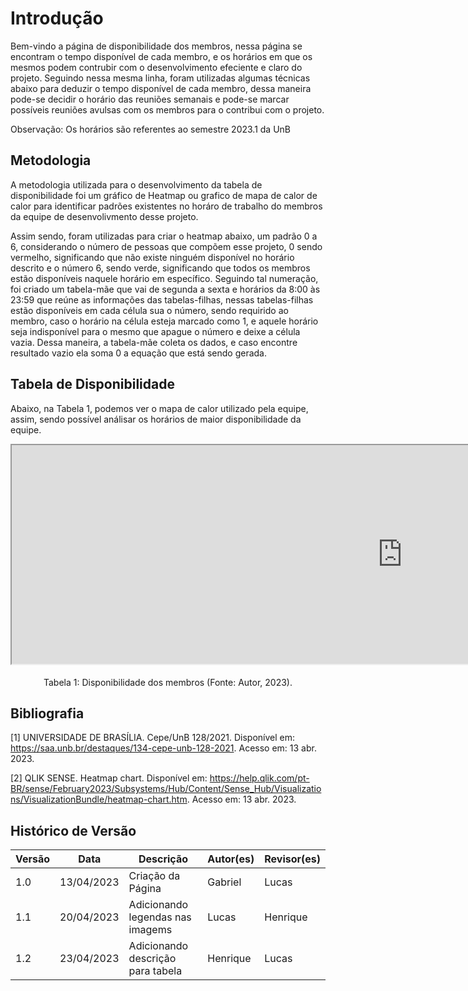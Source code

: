 # Introdução

Bem-vindo a página de disponibilidade dos membros, nessa página se encontram o tempo disponível de cada membro, e os horários em que os mesmos podem contrubir com o desenvolvimento efeciente e claro do projeto. Seguindo nessa mesma linha, foram utilizadas algumas técnicas abaixo para deduzir o tempo disponível de cada membro, dessa maneira pode-se decidir o horário das reuniões semanais e pode-se marcar possíveis reuniões avulsas com os membros para o contribui com o projeto. 

Observação: Os horários são referentes ao semestre 2023.1 da UnB

## Metodologia

A metodologia utilizada para o desenvolvimento da tabela de disponibilidade foi um gráfico de Heatmap ou grafico de mapa de calor de calor para identificar padrões existentes no horáro de trabalho do membros da equipe de desenvolivmento desse projeto. 

Assim sendo, foram utilizadas para criar o heatmap abaixo, um padrão 0 a 6, considerando o número de pessoas que compõem esse projeto, 0 sendo vermelho, significando que não existe ninguém disponível no horário descrito e o número 6, sendo verde, significando que todos os membros estão disponíveis naquele horário em específico. Seguindo tal numeração, foi criado um tabela-mãe que vai de segunda a sexta e horários da 8:00 às 23:59 que reúne as informações das tabelas-filhas, nessas tabelas-filhas estão disponíveis em cada célula sua o número, sendo requirido ao membro, caso o horário na célula esteja marcado como 1, e aquele horário seja indisponível para o mesmo que apague o número e deixe a célula vazia. Dessa maneira, a tabela-mãe coleta os dados, e caso encontre resultado vazio ela soma 0 a equação que está sendo gerada.

## Tabela de Disponibilidade

Abaixo, na Tabela 1, podemos ver o mapa de calor utilizado pela equipe, assim, sendo possível análisar os horários de maior disponibilidade da equipe.

<iframe width="1250px" height="350px" src="https://docs.google.com/spreadsheets/d/e/2PACX-1vTgtFb4sKcl7fYha4p1nUQsYGMh-RSyRnAt0s_V4Jv8W9QYf-SirB4rDoFBLWoUvHE6UtfwoJCOO4FX/pubhtml?widget=true&headers=false" style="overflow: hidden; margin-bottom: 5px;"></iframe>

<div style="text-align: center">
<p> Tabela 1: Disponibilidade dos membros (Fonte: Autor, 2023). </p>
</div>

## Bibliografia

[1] UNIVERSIDADE DE BRASÍLIA. Cepe/UnB 128/2021. Disponível em: https://saa.unb.br/destaques/134-cepe-unb-128-2021. Acesso em: 13 abr. 2023.

[2] QLIK SENSE. Heatmap chart. Disponível em: https://help.qlik.com/pt-BR/sense/February2023/Subsystems/Hub/Content/Sense_Hub/Visualizations/VisualizationBundle/heatmap-chart.htm. Acesso em: 13 abr. 2023.

## Histórico de Versão

| Versão | Data       | Descrição          | Autor(es) | Revisor(es) |
| ------- | ---------- | -------------------- | --------- | ----------- |
| 1.0     | 13/04/2023 | Criação da Página | Gabriel   | Lucas       |
| 1.1     | 20/04/2023 | Adicionando legendas nas imagems| Lucas | Henrique       |
| 1.2     | 23/04/2023 | Adicionando descrição para tabela| Henrique |  Lucas      |
